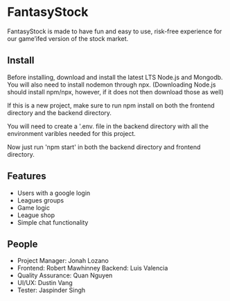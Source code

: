 # FantasyStock
FantasyStock is made to have fun and easy to use, risk-free experience for our game’ifed version of the stock market.

## Install
Before installing, download and install the latest LTS Node.js and Mongodb. You will also need to install nodemon through npx. (Downloading Node.js should install npm/npx, however, if it does not then download those as well)

If this is a new project, make sure to run npm install on both the frontend directory and the backend directory.

You will need to create a '.env. file in the backend directory with all the environment varibles needed for this project.

Now just run 'npm start' in both the backend directory and frontend directory.

## Features
* Users with a google login
* Leagues groups
* Game logic
* League shop
* Simple chat functionality 


## People
* Project Manager: Jonah Lozano
* Frontend: Robert Mawhinney
Backend: Luis Valencia
* Quality Assurance: Quan Nguyen
* UI/UX: Dustin Vang
* Tester: Jaspinder Singh
